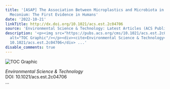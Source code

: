 ```yaml
---
title: '[ASAP] The Association Between Microplastics and Microbiota in Placentas and
  Meconium: The First Evidence in Humans'
date: '2022-10-21'
linkTitle: http://dx.doi.org/10.1021/acs.est.2c04706
source: 'Environmental Science & Technology: Latest Articles (ACS Publications)'
description: '<p><img src="https://pubs.acs.org/cms/10.1021/acs.est.2c04706/asset/images/medium/es2c04706_0010.gif"
  alt="TOC Graphic"/></p><div><cite>Environmental Science & Technology</cite></div><div>DOI:
  10.1021/acs.est.2c04706</div> ...'
disable_comments: true
---
```

<p><img src="https://pubs.acs.org/cms/10.1021/acs.est.2c04706/asset/images/medium/es2c04706_0010.gif" alt="TOC Graphic"/></p><div><cite>Environmental Science & Technology</cite></div><div>DOI: 10.1021/acs.est.2c04706</div> ...